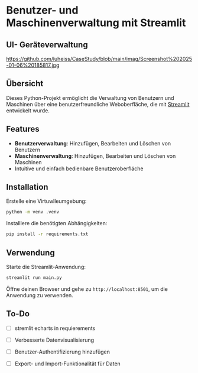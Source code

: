 # Benutzer- und Maschinenverwaltung mit Streamlit
## UI- Geräteverwaltung
https://github.com/luheiss/CaseStudy/blob/main/imag/Screenshot%202025-01-06%20185817.jpg
## Übersicht
Dieses Python-Projekt ermöglicht die Verwaltung von Benutzern und Maschinen über eine benutzerfreundliche Weboberfläche, die mit [Streamlit](https://streamlit.io/) entwickelt wurde. 

## Features
- **Benutzerverwaltung**: Hinzufügen, Bearbeiten und Löschen von Benutzern
- **Maschinenverwaltung**: Hinzufügen, Bearbeiten und Löschen von Maschinen
- Intuitive und einfach bedienbare Benutzeroberfläche

## Installation
 Erstelle eine Virtuwlleumgebung:
   ```bash
   python -m venv .venv
   ```
 Installiere die benötigten Abhängigkeiten:
   ```bash
   pip install -r requirements.txt
   ```

## Verwendung
Starte die Streamlit-Anwendung:
```bash
streamlit run main.py
```

Öffne deinen Browser und gehe zu `http://localhost:8501`, um die Anwendung zu verwenden.

## To-Do
- [ ] stremlit echarts in requierements
- [ ] Verbesserte Datenvisualisierung
- [ ] Benutzer-Authentifizierung hinzufügen
- [ ] Export- und Import-Funktionalität für Daten

